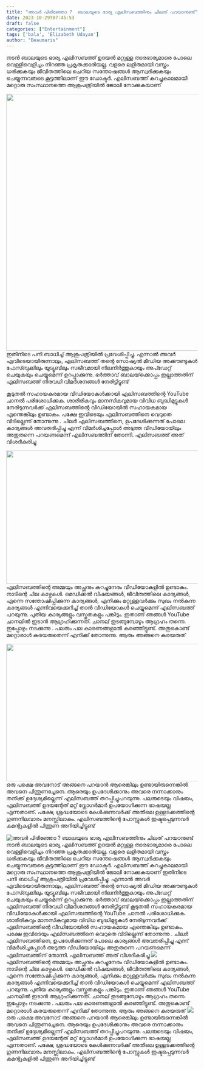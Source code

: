 ```yaml
---
title: "അവർ പിരിഞ്ഞോ ?  ബാലയുടെ ഭാര്യ എലിസബത്തിനും ചിലത് പറയാനുണ്ട്"
date: 2023-10-29T07:45:53
draft: false
categories: ["Entertainment"]
tags: ['bala', 'Elizabeth Udayan']
author: "Beaumaris"
---
```


നടൻ ബാലയുടെ ഭാര്യ എലിസബത്ത് ഉദയൻ മറ്റുള്ള താരഭാര്യമാരെ പോലെ വെള്ളിവെളിച്ചം നിറഞ്ഞ പ്രകൃതക്കാരിയല്ല. വളരെ ലളിതമായി വസ്ത്രം ധരിക്കുകയും ജീവിതത്തിലെ ചെറിയ സന്തോഷങ്ങൾ ആസ്വദിക്കുകയും ചെയ്യുന്നവരുടെ കൂട്ടത്തിലാണ് ഈ ഡോക്ടർ. എലിസബത്ത് കുറച്ചുകാലമായി മറ്റൊരു സംസ്ഥാനത്തെ ആശുപത്രിയിൽ ജോലി നോക്കുകയാണ്

<img class="size-full wp-image-427226 aligncenter" src="https://cdn.boolokam.com/articles/2023/10/wffwwfwf-1.jpg" alt="" width="1080" height="675" />ഇതിനിടെ പനി ബാധിച്ച് ആശുപത്രിയിൽ പ്രവേശിപ്പിച്ചു. എന്നാൽ അവർ എവിടെയായിരുന്നാലും, എലിസബത്ത് തന്റെ സോഷ്യൽ മീഡിയ അക്കൗണ്ടുകൾ ഫേസ്ബുക്കിലും യൂട്യൂബിലും സജീവമായി നിലനിർത്തുകായും അപ്ഡേറ്റ് ചെയുകയും ചെയ്യുമെന്ന് ഉറപ്പാക്കുന്നു. ഭർത്താവ് ബാലയ്‌ക്കൊപ്പം ഇല്ലാത്തതിന് എലിസബത്ത് നിരവധി വിമർശനങ്ങൾ നേരിട്ടിട്ടുണ്ട്

കൂടുതൽ സഹായകരമായ വീഡിയോകൾക്കായി എലിസബത്തിന്റെ YouTube ചാനൽ പരിശോധിക്കുക. ശാരീരികവും മാനസികവുമായ വിവിധ ബുദ്ധിമുട്ടുകൾ നേരിടുന്നവർക്ക് എലിസബത്തിന്റെ വീഡിയോയിൽ സഹായകമായ എന്തെങ്കിലും ഉണ്ടാകും. പക്ഷേ ഇവിടെയും എലിസബത്തിനെ വെറുതെ വിടില്ലെന്ന് തോന്നുന്നു . ചിലർ എലിസബത്തിനെ, ഉപദേശിക്കുന്നത് പോലെ കാര്യങ്ങൾ അവതരിപ്പിച്ചു എന്ന് വിമർശിച്ചപ്പോൾ അടുത്ത വീഡിയോയിലും അതുതന്നെ പറയണമെന്ന് എലിസബത്തിന് തോന്നി. എലിസബത്ത് അത് വിശദീകരിച്ചു

<img class="size-full wp-image-427227 aligncenter" src="https://cdn.boolokam.com/articles/2023/10/fwfggg.jpg" alt="" width="623" height="350" />എലിസബത്തിന്റെ അമ്മയും അച്ഛനും കുറച്ചുനേരം വീഡിയോകളിൽ ഉണ്ടാകും. നാടിന്റെ ചില കാഴ്ചകൾ. മെഡിക്കൽ വിഷയങ്ങൾ, ജീവിതത്തിലെ കാര്യങ്ങൾ, എന്നെ സന്തോഷിപ്പിക്കുന്ന കാര്യങ്ങൾ, എനിക്കും മറ്റുള്ളവർക്കും സുഖം നൽകുന്ന കാര്യങ്ങൾ എന്നിവയെക്കുറിച്ച് താൻ വീഡിയോകൾ ചെയ്യുമെന്ന് എലിസബത്ത് പറയുന്നു. പുതിയ കാര്യങ്ങളും വസ്തുതകളും പങ്കിടും. ഇതാണ് ഞങ്ങൾ YouTube ചാനലിൽ ഇടാൻ ആഗ്രഹിക്കുന്നത്. ചാനല് തുടങ്ങുമ്പോഴും ആഗ്രഹം തന്നെ. ഇപ്പോഴും നടക്കുന്നു . പലരും പല കാരണങ്ങളാൽ കരഞ്ഞിട്ടുണ്ട്. അതുകൊണ്ട് മറ്റൊരാൾ കരയരുതെന്ന് എനിക്ക് തോന്നുന്നു. ആരും അങ്ങനെ കരയരുത്

<img class="size-full wp-image-427228 aligncenter" src="https://cdn.boolokam.com/articles/2023/10/wfwfwf.gif" alt="" width="600" height="361" />ഒരു പക്ഷെ അവനോട് അങ്ങനെ പറയാൻ ആരെങ്കിലും ഉണ്ടായിരുന്നെങ്കിൽ അവനെ പിന്തുണച്ചേനെ. ആരെയും ഉപദേശിക്കാനും അവരെ നന്നാക്കാനും തനിക്ക് ഉദ്ദേശ്യമില്ലെന്ന് എലിസബത്ത് തറപ്പിച്ചുപറയുന്നു. പലരുടെയും വിഷയം, എലിസബത്ത് ഉദയന്റേത് മറ്റ് വ്ലോഗർമാർ ഉപയോഗിക്കുന്ന ഭാഷയല്ല എന്നതാണ്. പക്ഷേ, ശ്രദ്ധയോടെ കേൾക്കുന്നവർക്ക് അതിലെ ഉള്ളടക്കത്തിന്റെ ഗുണനിലവാരം മനസ്സിലാകും. എലിസബത്തിന്റെ പോസ്റ്റുകൾ ഇഷ്ടപ്പെടുന്നവർ കമന്റുകളിൽ പിന്തുണ അറിയിച്ചിട്ടുണ്ട്


![അവർ പിരിഞ്ഞോ ?  ബാലയുടെ ഭാര്യ എലിസബത്തിനും ചിലത് പറയാനുണ്ട്](https://cdn.boolokam.com/articles/2023/10/wffwwfwf-1.jpg)നടൻ ബാലയുടെ ഭാര്യ എലിസബത്ത് ഉദയൻ മറ്റുള്ള താരഭാര്യമാരെ പോലെ വെള്ളിവെളിച്ചം നിറഞ്ഞ പ്രകൃതക്കാരിയല്ല. വളരെ ലളിതമായി വസ്ത്രം ധരിക്കുകയും ജീവിതത്തിലെ ചെറിയ സന്തോഷങ്ങൾ ആസ്വദിക്കുകയും ചെയ്യുന്നവരുടെ കൂട്ടത്തിലാണ് ഈ ഡോക്ടർ. എലിസബത്ത് കുറച്ചുകാലമായി മറ്റൊരു സംസ്ഥാനത്തെ ആശുപത്രിയിൽ ജോലി നോക്കുകയാണ് ഇതിനിടെ പനി ബാധിച്ച് ആശുപത്രിയിൽ പ്രവേശിപ്പിച്ചു. എന്നാൽ അവർ എവിടെയായിരുന്നാലും, എലിസബത്ത് തന്റെ സോഷ്യൽ മീഡിയ അക്കൗണ്ടുകൾ ഫേസ്ബുക്കിലും യൂട്യൂബിലും സജീവമായി നിലനിർത്തുകായും അപ്ഡേറ്റ് ചെയുകയും ചെയ്യുമെന്ന് ഉറപ്പാക്കുന്നു. ഭർത്താവ് ബാലയ്‌ക്കൊപ്പം ഇല്ലാത്തതിന് എലിസബത്ത് നിരവധി വിമർശനങ്ങൾ നേരിട്ടിട്ടുണ്ട് കൂടുതൽ സഹായകരമായ വീഡിയോകൾക്കായി എലിസബത്തിന്റെ YouTube ചാനൽ പരിശോധിക്കുക. ശാരീരികവും മാനസികവുമായ വിവിധ ബുദ്ധിമുട്ടുകൾ നേരിടുന്നവർക്ക് എലിസബത്തിന്റെ വീഡിയോയിൽ സഹായകമായ എന്തെങ്കിലും ഉണ്ടാകും. പക്ഷേ ഇവിടെയും എലിസബത്തിനെ വെറുതെ വിടില്ലെന്ന് തോന്നുന്നു . ചിലർ എലിസബത്തിനെ, ഉപദേശിക്കുന്നത് പോലെ കാര്യങ്ങൾ അവതരിപ്പിച്ചു എന്ന് വിമർശിച്ചപ്പോൾ അടുത്ത വീഡിയോയിലും അതുതന്നെ പറയണമെന്ന് എലിസബത്തിന് തോന്നി. എലിസബത്ത് അത് വിശദീകരിച്ചു ![](https://cdn.boolokam.com/articles/2023/10/fwfggg.jpg)എലിസബത്തിന്റെ അമ്മയും അച്ഛനും കുറച്ചുനേരം വീഡിയോകളിൽ ഉണ്ടാകും. നാടിന്റെ ചില കാഴ്ചകൾ. മെഡിക്കൽ വിഷയങ്ങൾ, ജീവിതത്തിലെ കാര്യങ്ങൾ, എന്നെ സന്തോഷിപ്പിക്കുന്ന കാര്യങ്ങൾ, എനിക്കും മറ്റുള്ളവർക്കും സുഖം നൽകുന്ന കാര്യങ്ങൾ എന്നിവയെക്കുറിച്ച് താൻ വീഡിയോകൾ ചെയ്യുമെന്ന് എലിസബത്ത് പറയുന്നു. പുതിയ കാര്യങ്ങളും വസ്തുതകളും പങ്കിടും. ഇതാണ് ഞങ്ങൾ YouTube ചാനലിൽ ഇടാൻ ആഗ്രഹിക്കുന്നത്. ചാനല് തുടങ്ങുമ്പോഴും ആഗ്രഹം തന്നെ. ഇപ്പോഴും നടക്കുന്നു . പലരും പല കാരണങ്ങളാൽ കരഞ്ഞിട്ടുണ്ട്. അതുകൊണ്ട് മറ്റൊരാൾ കരയരുതെന്ന് എനിക്ക് തോന്നുന്നു. ആരും അങ്ങനെ കരയരുത് ![](https://cdn.boolokam.com/articles/2023/10/wfwfwf.gif)ഒരു പക്ഷെ അവനോട് അങ്ങനെ പറയാൻ ആരെങ്കിലും ഉണ്ടായിരുന്നെങ്കിൽ അവനെ പിന്തുണച്ചേനെ. ആരെയും ഉപദേശിക്കാനും അവരെ നന്നാക്കാനും തനിക്ക് ഉദ്ദേശ്യമില്ലെന്ന് എലിസബത്ത് തറപ്പിച്ചുപറയുന്നു. പലരുടെയും വിഷയം, എലിസബത്ത് ഉദയന്റേത് മറ്റ് വ്ലോഗർമാർ ഉപയോഗിക്കുന്ന ഭാഷയല്ല എന്നതാണ്. പക്ഷേ, ശ്രദ്ധയോടെ കേൾക്കുന്നവർക്ക് അതിലെ ഉള്ളടക്കത്തിന്റെ ഗുണനിലവാരം മനസ്സിലാകും. എലിസബത്തിന്റെ പോസ്റ്റുകൾ ഇഷ്ടപ്പെടുന്നവർ കമന്റുകളിൽ പിന്തുണ അറിയിച്ചിട്ടുണ്ട്
